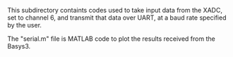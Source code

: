 This subdirectory containts codes used to take input data from the XADC, set to channel 6, and transmit that data over UART, at a baud rate specified by the user.

The "serial.m" file is MATLAB code to plot the results received from the Basys3.

